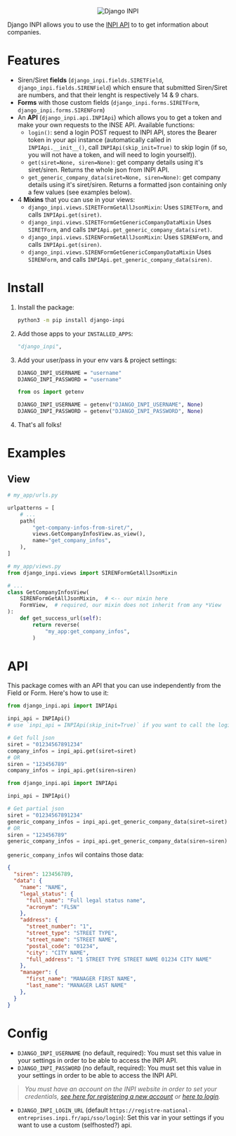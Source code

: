 <div align="center">
    <img src="https://gitlab.com/-/project/66877239/uploads/7b9ae108bd86878b6953fc570d4ec9ed/image.png" alt="Django INPI" />
</div>

Django INPI allows you to use the [INPI API](https://data.inpi.fr/content/editorial/Acces_API_Entreprises) to to get information about companies.

# Features

- Siren/Siret **fields** (`django_inpi.fields.SIRETField`, `django_inpi.fields.SIRENField`) which ensure that submitted Siren/Siret are numbers, and that their lenght is respectively 14 & 9 chars.
- **Forms** with those custom fields (`django_inpi.forms.SIRETForm`, `django_inpi.forms.SIRENForm`)
- An **API** (`django_inpi.api.INPIApi`) which allows you to get a token and make your own requests to the INSE API. Available functions:
    - `login()`: send a login POST request to INPI API, stores the Bearer token in your api instance (automatically called in `INPIApi.__init__()`, call `INPIApi(skip_init=True)` to skip login (if so, you will not have a token, and will need to login yourself)).
    - `get(siret=None, siren=None)`: get company details using it's siret/siren. Returns the whole json from INPI API.
    - `get_generic_company_data(siret=None, siren=None)`: get company details using it's siret/siren. Returns a formatted json containing only a few values (see examples below).
- 4 **Mixins** that you can use in your views:
    - `django_inpi.views.SIRETFormGetAllJsonMixin`: Uses `SIRETForm`, and calls `INPIApi.get(siret)`.
    - `django_inpi.views.SIRETFormGetGenericCompanyDataMixin` Uses `SIRETForm`, and calls `INPIApi.get_generic_company_data(siret)`.
    - `django_inpi.views.SIRENFormGetAllJsonMixin`: Uses `SIRENForm`, and calls `INPIApi.get(siren)`.
    - `django_inpi.views.SIRENFormGetGenericCompanyDataMixin` Uses `SIRENForm`, and calls `INPIApi.get_generic_company_data(siren)`.

# Install

1. Install the package:
    ```sh
    python3 -m pip install django-inpi
    ```
2. Add those apps to your `INSTALLED_APPS`:
    ```py
    "django_inpi",
    ```
3. Add your user/pass in your env vars & project settings:
    ```sh
    DJANGO_INPI_USERNAME = "username"
    DJANGO_INPI_PASSWORD = "username"
    ```
    ```py
    from os import getenv

    DJANGO_INPI_USERNAME = getenv("DJANGO_INPI_USERNAME", None)
    DJANGO_INPI_PASSWORD = getenv("DJANGO_INPI_PASSWORD", None)
    ```
6. That's all folks!

# Examples

## View

```py
# my_app/urls.py

urlpatterns = [
    # ...
    path(
        "get-company-infos-from-siret/",
        views.GetCompanyInfosView.as_view(),
        name="get_company_infos",
    ),
]
```

```py
# my_app/views.py
from django_inpi.views import SIRENFormGetAllJsonMixin

# ...
class GetCompanyInfosView(
    SIRENFormGetAllJsonMixin,  # <-- our mixin here
    FormView,  # required, our mixin does not inherit from any *View
):
    def get_success_url(self):
        return reverse(
            "my_app:get_company_infos",
        )
```

# API

This package comes with an API that you can use independently from the Field or Form. Here's how to use it:

```py
from django_inpi.api import INPIApi

inpi_api = INPIApi()
# use `inpi_api = INPIApi(skip_init=True)` if you want to call the login function yourself

# Get full json
siret = "01234567891234"
company_infos = inpi_api.get(siret=siret)
# OR
siren = "123456789"
company_infos = inpi_api.get(siren=siren)
```

```py
from django_inpi.api import INPIApi

inpi_api = INPIApi()

# Get partial json
siret = "01234567891234"
generic_company_infos = inpi_api.get_generic_company_data(siret=siret)
# OR
siren = "123456789"
generic_company_infos = inpi_api.get_generic_company_data(siren=siren)
```

`generic_company_infos` wil contains those data:

```json
{
  "siren": 123456789,
  "data": {
    "name": "NAME",
    "legal_status": {
      "full_name": "Full legal status name",
      "acronym": "FLSN"
    },
    "address": {
      "street_number": "1",
      "street_type": "STREET TYPE",
      "street_name": "STREET NAME",
      "postal_code": "01234",
      "city": "CITY NAME",
      "full_address": "1 STREET TYPE STREET NAME 01234 CITY NAME"
    },
    "manager": {
      "first_name": "MANAGER FIRST NAME",
      "last_name": "MANAGER LAST NAME"
    },
  }
}
```

# Config

- `DJANGO_INPI_USERNAME` (no default, required): You must set this value in your settings in order to be able to access the INPI API.
- `DJANGO_INPI_PASSWORD` (no default, required): You must set this value in your settings in order to be able to access the INPI API.

> *You must have an account on the INPI website in order to set your credentials, [see here for registering a new account](https://data.inpi.fr/register) or [here to login](https://data.inpi.fr/login).*

- `DJANGO_INPI_LOGIN_URL` (default `https://registre-national-entreprises.inpi.fr/api/sso/login`): Set this var in your settings if you want to use a custom (selfhosted?) api.
